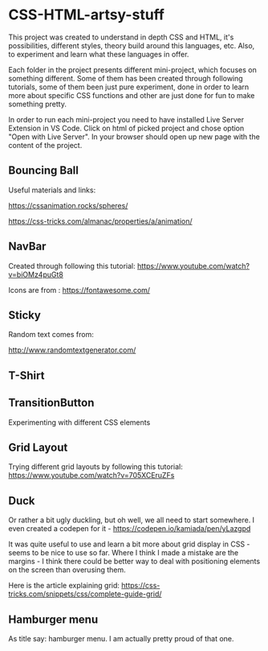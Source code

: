 # CSS-HTML-artsy-stuff

This project was created to understand in depth CSS and HTML, it's possibilities, different styles, theory build around this languages, etc. Also, to experiment and learn what these languages in offer. 

Each folder in the project presents different mini-project, which focuses on something different. Some of them has been created through following tutorials, some of them been just pure experiment, done in order to learn more about specific CSS functions and other are just done for fun to make something pretty.

In order to run each mini-project you need to have installed Live Server Extension in VS Code. Click on html of picked project and chose option "Open with Live Server". In your browser should open up new page with the content of the project.

## Bouncing Ball
Useful materials and links:

https://cssanimation.rocks/spheres/

https://css-tricks.com/almanac/properties/a/animation/



## NavBar 
Created through following this tutorial: https://www.youtube.com/watch?v=biOMz4puGt8

Icons are from : https://fontawesome.com/

## Sticky
Random text comes from: 

http://www.randomtextgenerator.com/


## T-Shirt

## TransitionButton
Experimenting with different CSS elements 

## Grid Layout
Trying different grid layouts by following this tutorial: https://www.youtube.com/watch?v=705XCEruZFs

## Duck
Or rather a bit ugly duckling, but oh well, we all need to start somewhere. I even created a codepen for it - https://codepen.io/kamiada/pen/yLazgpd

It was quite useful to use and learn a bit more about grid display in CSS - seems to be nice to use so far. Where I think I made a mistake are the margins - I think there could be better way to deal with positioning elements on the screen than overusing them. 

Here is the article explaining grid: https://css-tricks.com/snippets/css/complete-guide-grid/

## Hamburger menu

As title say: hamburger menu. I am actually pretty proud of that one. 